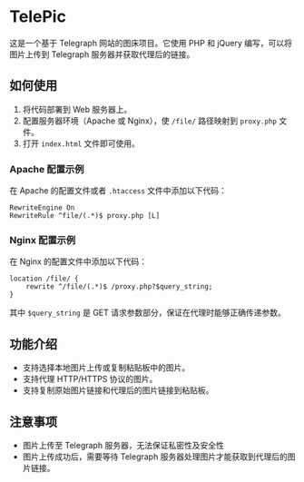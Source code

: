 # TelePic

这是一个基于 Telegraph 网站的图床项目。它使用 PHP 和 jQuery 编写，可以将图片上传到 Telegraph 服务器并获取代理后的链接。

## 如何使用

1. 将代码部署到 Web 服务器上。
2. 配置服务器环境（Apache 或 Nginx），使 `/file/` 路径映射到 `proxy.php` 文件。
3. 打开 `index.html` 文件即可使用。

### Apache 配置示例

在 Apache 的配置文件或者 `.htaccess` 文件中添加以下代码：

```apacheconf
RewriteEngine On
RewriteRule ^file/(.*)$ proxy.php [L]
```


### Nginx 配置示例

在 Nginx 的配置文件中添加以下代码：

```nginx
location /file/ {
    rewrite ^/file/(.*)$ /proxy.php?$query_string;
}
```

其中 `$query_string` 是 GET 请求参数部分，保证在代理时能够正确传递参数。

## 功能介绍

- 支持选择本地图片上传或复制粘贴板中的图片。
- 支持代理 HTTP/HTTPS 协议的图片。
- 支持复制原始图片链接和代理后的图片链接到粘贴板。

## 注意事项

- 图片上传至 Telegraph 服务器，无法保证私密性及安全性
- 图片上传成功后，需要等待 Telegraph 服务器处理图片才能获取到代理后的图片链接。
